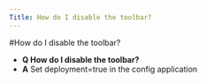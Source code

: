 ```yaml
---
Title: How do I disable the toolbar?
---
```

#How do I disable the toolbar?
- **Q How do I disable the toolbar?**
- **A** Set deployment=true in the config application
